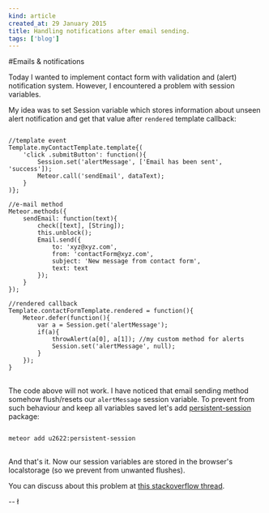 ```yaml
---
kind: article
created_at: 29 January 2015
title: Handling notifications after email sending.
tags: ['blog']
---
```


#Emails & notifications

Today I wanted to implement contact form with validation and (alert) notification system. However, I encountered a problem with session variables.

My idea was to set Session variable which stores information about unseen alert notification and get that value after `rendered` template callback:

<pre>
<code class="javascript">
//template event
Template.myContactTemplate.template{(
	'click .submitButton': function(){
		Session.set('alertMessage', ['Email has been sent', 'success']);
		Meteor.call('sendEmail', dataText);
	}
)};

//e-mail method
Meteor.methods({
	sendEmail: function(text){
		check([text], [String]);
		this.unblock();
		Email.send({
			to: 'xyz@xyz.com',
			from: 'contactForm@xyz.com',
			subject: 'New message from contact form',
			text: text
		});
	}
});

//rendered callback
Template.contactFormTemplate.rendered = function(){
	Meteor.defer(function(){
		var a = Session.get('alertMessage');
		if(a){
			throwAlert(a[0], a[1]);	//my custom method for alerts
			Session.set('alertMessage', null);		
		}
	});
}
</code>
</pre>

The code above will not work. I have noticed that email sending method somehow flush/resets our `alertMessage` session variable. To prevent from such behaviour and keep all variables saved let's add [persistent-session](https://github.com/okgrow/meteor-persistent-session) package:

<pre>
<code class="bash">
meteor add u2622:persistent-session
</code>
</pre>

And that's it. Now our session variables are stored in the browser's localstorage (so we prevent from unwanted flushes).

You can discuss about this problem at [this stackoverflow thread](http://stackoverflow.com/questions/28084160/session-variable-unset-after-sending-email).

-- ł